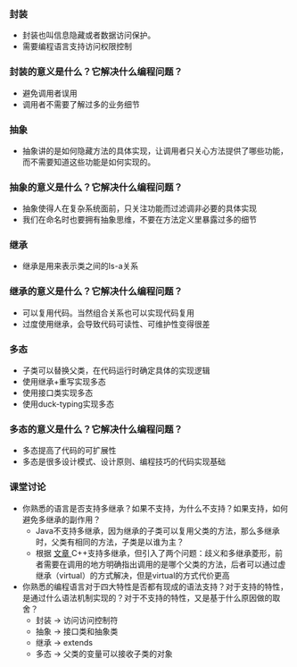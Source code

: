 ### 封装
- 封装也叫信息隐藏或者数据访问保护。
- 需要编程语言支持访问权限控制

### 封装的意义是什么？它解决什么编程问题？
- 避免调用者误用
- 调用者不需要了解过多的业务细节

### 抽象
- 抽象讲的是如何隐藏方法的具体实现，让调用者只关心方法提供了哪些功能，而不需要知道这些功能是如何实现的。
  
### 抽象的意义是什么？它解决什么编程问题？
- 抽象使得人在复杂系统面前，只关注功能而过滤调非必要的具体实现
- 我们在命名时也要拥有抽象思维，不要在方法定义里暴露过多的细节

### 继承
- 继承是用来表示类之间的Is-a关系

### 继承的意义是什么？它解决什么编程问题？
- 可以复用代码。当然组合关系也可以实现代码复用
- 过度使用继承，会导致代码可读性、可维护性变得很差

### 多态
- 子类可以替换父类，在代码运行时确定具体的实现逻辑
- 使用继承+重写实现多态
- 使用接口类实现多态
- 使用duck-typing实现多态

### 多态的意义是什么？它解决什么编程问题？
- 多态提高了代码的可扩展性
- 多态是很多设计模式、设计原则、编程技巧的代码实现基础

### 课堂讨论
- 你熟悉的语言是否支持多继承？如果不支持，为什么不支持？如果支持，如何避免多继承的副作用？
  - Java不支持多继承，因为继承的子类可以复用父类的方法，那么多继承时，父类有相同的方法，子类是以谁为主？
  - 根据 [ 文章 ](01尽早掌握设计模式.mdhttps://harttle.land/2015/09/07/effective-cpp-40.html)C++支持多继承，但引入了两个问题：歧义和多继承菱形，前者需要在调用的地方明确指出调用的是哪个父类的方法，后者可以通过虚继承（virtual）的方式解决，但是virtual的方式代价更高
- 你熟悉的编程语言对于四大特性是否都有现成的语法支持？对于支持的特性，是通过什么语法机制实现的？对于不支持的特性，又是基于什么原因做的取舍？
  - 封装 -> 访问访问控制符
  - 抽象 -> 接口类和抽象类
  - 继承 -> extends
  - 多态 -> 父类的变量可以接收子类的对象